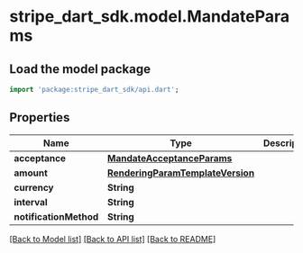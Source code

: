# stripe_dart_sdk.model.MandateParams

## Load the model package
```dart
import 'package:stripe_dart_sdk/api.dart';
```

## Properties
Name | Type | Description | Notes
------------ | ------------- | ------------- | -------------
**acceptance** | [**MandateAcceptanceParams**](MandateAcceptanceParams.md) |  | [optional] 
**amount** | [**RenderingParamTemplateVersion**](RenderingParamTemplateVersion.md) |  | [optional] 
**currency** | **String** |  | [optional] 
**interval** | **String** |  | [optional] 
**notificationMethod** | **String** |  | [optional] 

[[Back to Model list]](../README.md#documentation-for-models) [[Back to API list]](../README.md#documentation-for-api-endpoints) [[Back to README]](../README.md)


